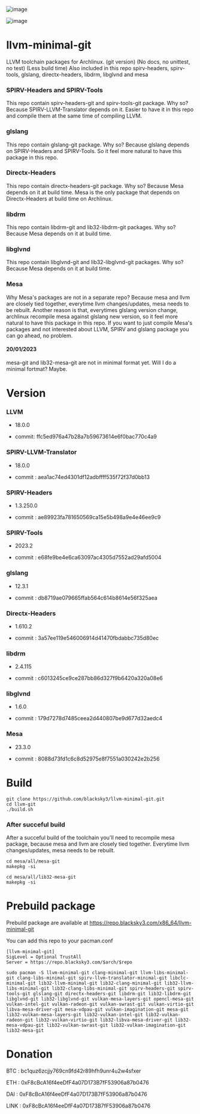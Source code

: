 ![image](https://user-images.githubusercontent.com/68618182/188527035-385752e7-fbd3-4865-abda-fdba4a804d99.png)

![image](https://user-images.githubusercontent.com/68618182/213734198-0cf50021-1f02-4c80-9a48-6f20ad42ce04.png)

# llvm-minimal-git

LLVM toolchain packages for Archlinux. (git version) (No docs, no unittest, no test) (Less build time) Also included in this repo spirv-headers, spirv-tools, glslang, directx-headers, libdrm, libglvnd and mesa

### SPIRV-Headers and SPIRV-Tools

This repo contain spirv-headers-git and spirv-tools-git package. Why so? Because SPIRV-LLVM-Translator depends on it. Easier to have it in this repo and compile them at the same time of compiling LLVM.

### glslang

This repo contain glslang-git package. Why so? Because glslang depends on SPIRV-Headers and SPIRV-Tools. So it feel more natural to have this package in this repo.

### Directx-Headers

This repo contain directx-headers-git package. Why so? Because Mesa depends on it at build time. Mesa is the only package that depends on Directx-Headers at build time on Archlinux.

### libdrm

This repo contain libdrm-git and lib32-libdrm-git packages. Why so? Because Mesa depends on it at build time.

### libglvnd

This repo contain libglvnd-git and lib32-libglvnd-git packages. Why so? Because Mesa depends on it at build time.

### Mesa

Why Mesa's packages are not in a separate repo? Because mesa and llvm are closely tied together, everytime llvm changes/updates, mesa needs to be rebuilt. Another reason is that, everytimes glslang version change, archlinux recompile mesa against glslang new version, so it feel more natural to have this package in this repo. If you want to just compile Mesa's packages and not interested about LLVM, SPIRV and glslang package you can go ahead, no problem.

#### 20/01/2023

mesa-git and lib32-mesa-git are not in minimal format yet. Will I do a minimal fortmat? Maybe.

# Version

### LLVM

- 18.0.0

- commit: ffc5ed976a47b28a7b59673614e6f0bac770c4a9

### SPIRV-LLVM-Translator

- 18.0.0

- commit : aea1ac74ed4301df12adbffff535f72f37d0bb13

### SPIRV-Headers

- 1.3.250.0

- commit : ae89923fa781650569ca15e5b498a9e4e46ee9c9

### SPIRV-Tools

- 2023.2

- commit : e68fe9be4e6ca63097ac4305d7552ad29afd5004

### glslang

- 12.3.1

- commit : db8719ae079665ffab564c614b8614e56f325aea

### Directx-Headers

- 1.610.2

- commit : 3a57ee119e546006914d41470fbdabbc735d80ec


### libdrm

- 2.4.115

- commit : c6013245ce9ce287bb86d327f9b6420a320a08e6


### libglvnd

- 1.6.0

- commit : 179d7278d7485ceea2d440807be9d677d32aedc4

### Mesa

- 23.3.0

- commit : 8088d73fd1c6c8d52975e8f7551a030242e2b256

# Build

    git clone https://github.com/blacksky3/llvm-minimal-git.git
    cd llvm-git
    ./build.sh

### After succeful build

After a succeful build of the toolchain you'll need to recompile mesa package, because mesa and llvm are closely tied together. Everytime llvm changes/updates, mesa needs to be rebuilt.

    cd mesa/all/mesa-git
    makepkg -si

    cd mesa/all/lib32-mesa-git
    makepkg -si

# Prebuild package

Prebuild package are available at https://repo.blacksky3.com/x86_64/llvm-minimal-git

You can add this repo to your pacman.conf

    [llvm-minimal-git]
    SigLevel = Optional TrustAll
    Server = https://repo.blacksky3.com/$arch/$repo

    sudo pacman -S llvm-minimal-git clang-minimal-git llvm-libs-minimal-git clang-libs-minimal-git spirv-llvm-translator-minimal-git libclc-minimal-git lib32-llvm-minimal-git lib32-clang-minimal-git lib32-llvm-libs-minimal-git lib32-clang-libs-minimal-git spirv-headers-git spirv-tools-git glslang-git directx-headers-git libdrm-git lib32-libdrm-git libglvnd-git lib32-libglvnd-git vulkan-mesa-layers-git opencl-mesa-git vulkan-intel-git vulkan-radeon-git vulkan-swrast-git vulkan-virtio-git libva-mesa-driver-git mesa-vdpau-git vulkan-imagination-git mesa-git lib32-vulkan-mesa-layers-git lib32-vulkan-intel-git lib32-vulkan-radeon-git lib32-vulkan-virtio-git lib32-libva-mesa-driver-git lib32-mesa-vdpau-git lib32-vulkan-swrast-git lib32-vulkan-imagination-git lib32-mesa-git

# Donation

BTC : bc1quz6zcjjy769cn9fd42r89hfh9unr4u2w4sfxer

ETH : 0xF8cBcA16f4eeDfF4a07D173B7fF53906a87b0476

DAI : 0xF8cBcA16f4eeDfF4a07D173B7fF53906a87b0476

LINK : 0xF8cBcA16f4eeDfF4a07D173B7fF53906a87b0476
